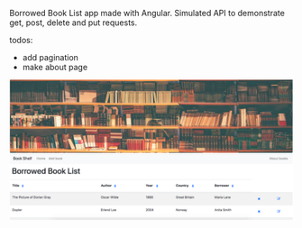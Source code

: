 Borrowed Book List app made with Angular. Simulated API to demonstrate get, post, delete and put requests. 

todos: 
- add pagination
- make about page

![book-shelf](./assets/images/book-shelf.png)
